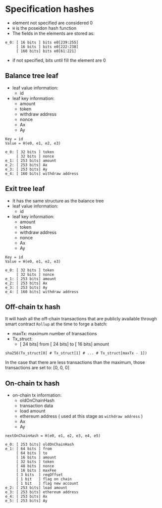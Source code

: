 # Specification hashes
- element not specified are considered 0
- `H` is the poseidon hash function
- The fields in the elements are stored as:
```
e_0: [ 16 bits ] bits e0[239:255]
     [ 16 bits ] bits e0[222:238]
     [ 160 bits] bits e0[61:221]
```
- if not specified, bits until fill the element are 0

## Balance tree leaf
- leaf value information:
  - id
- leaf key information:
  - amount
  - token
  - withdraw address
  - nonce
  - Ax
  - Ay

```
Key = id
Value = H(e0, e1, e2, e3)
```

```
e_0: [ 32 bits ] token
     [ 32 bits ] nonce
e_1: [ 253 bits] amount     
e_2: [ 253 bits] Ax
e_3: [ 253 bits] Ay
e_4: [ 160 bits] withdraw address
```

## Exit tree leaf
- It has the same structure as the balance tree
- leaf value information:
  - id
- leaf key information:
  - amount
  - token
  - withdraw address
  - nonce
  - Ax
  - Ay

```
Key = id
Value = H(e0, e1, e2, e3)
```
```
e_0: [ 32 bits ] token
     [ 32 bits ] nonce
e_1: [ 253 bits] amount     
e_2: [ 253 bits] Ax
e_3: [ 253 bits] Ay
e_4: [ 160 bits] withdraw address
```

## Off-chain tx hash
It will hash all the off-chain transactions that are publicly available through smart contract `Rollup` at the time to forge a batch:
- maxTx: maximum number of transactions
- Tx_struct: 
  - [ 24  bits] from
    [ 24  bits] to
    [ 16  bits] amount
```
sha256(Tx_struct[0] # Tx_struct[1] # ... # Tx_struct[maxTx - 1])
```
In the case that there are less transactions than the maximum, those transactions are set to: [0, 0, 0]

## On-chain tx hash
- on-chain tx information:
  - oldOnChainHash
  - transaction data
  - load amount
  - ethereum address ( used at this stage as `withdraw address` )
  - Ax
  - Ay

```
nextOnChainHash = H(e0, e1, e2, e3, e4, e5)
```

```
e_0: [ 253 bits] oldOnChainHash
e_1: [ 64 bits ] from
     [ 64 bits ] to
     [ 16 bits ] amount
     [ 32 bits ] token
     [ 48 bits ] nonce
     [ 16 bits ] maxFee
     [ 3 bits  ] reqOffset
     [ 1 bit   ] flag on chain
     [ 1 bit   ] flag new account 
e_2: [ 253 bits] load amount
e_3: [ 253 bits] ethereum address
e_4: [ 253 bits] Ax
e_5: [ 253 bits] Ay
```